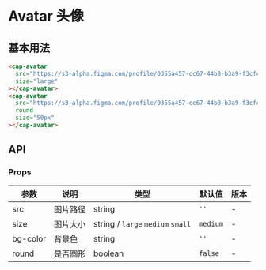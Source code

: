 # Avatar 头像

## 基本用法 

```html
<cap-avatar
  src="https://s3-alpha.figma.com/profile/0355a457-cc67-44b8-b3a9-f3cfc12916fa"
  size="large"
></cap-avatar>
<cap-avatar
  src="https://s3-alpha.figma.com/profile/0355a457-cc67-44b8-b3a9-f3cfc12916fa"
  round
  size="50px"
></cap-avatar>
```

## API

### Props 


|  参数   | 说明  | 类型 | 默认值 | 版本
|  ----  | ----  | ---- | ---- | -
| src | 图片路径 | string | `''` | -
| size | 图片大小 | string / `large` `medium` `small`  | `medium` | -
| bg-color | 背景色 | string | `''` | -
| round | 是否圆形 | boolean | `false` | -
